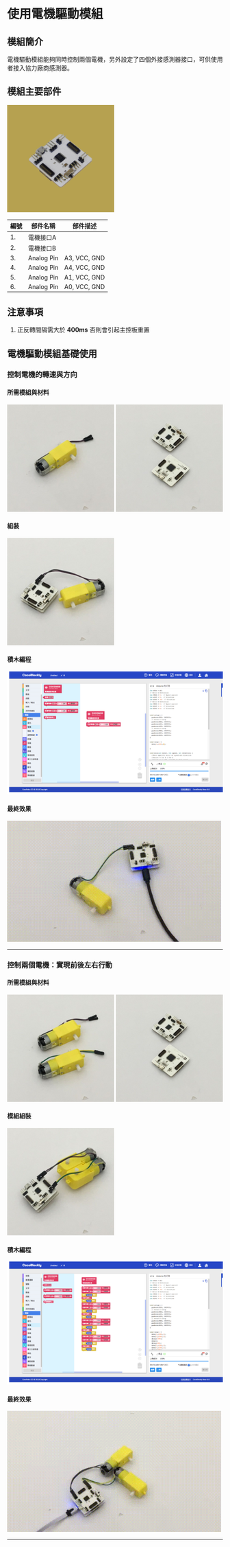 # 使用電機驅動模組

## 模組簡介

電機驅動模組能夠同時控制兩個電機，另外設定了四個外接感測器接口，可供使用者接入協力廠商感測器。



## 模組主要部件

<img src="/media/cocomod/modPic_0014_Layer 8 copy.jpg" width="250"/>

|編號 |部件名稱 | 部件描述  |
|-  |-  |-  |
|1. |電機接口A  | |
|2. |電機接口B  | |
|3. |Analog Pin |A3, VCC, GND |
|4. |Analog Pin |A4, VCC, GND |
|5. |Analog Pin |A1, VCC, GND |
|6. |Analog Pin |A0, VCC, GND |

## 注意事項

1. 正反轉間隔需大於 **400ms** 否則會引起主控板重置

## 電機驅動模組基礎使用

### 控制電機的轉速與方向

#### 所需模組與材料

<img src="../media/motor__single.jpeg" width="250"/>
<img src="../media/motorDriver__main--split-1.jpeg" width="250"/>

#### 組裝

<img src="../media/motorDriver__mainAndMotor--assemble-1.jpeg" width="250"/>


#### 積木編程

![env__main--blockly](../media/motorDriver__main--blockly-1.jpeg)


#### 最終效果

<img src="../media/motorDriver__sample-1.gif" width="500"/>


---

### 控制兩個電機：實現前後左右行動

#### 所需模組與材料

<img src="../media/motor__double.jpeg" width="250"/>
<img src="../media/motorDriver__main--split-1.jpeg" width="250"/>

#### 模組組裝

<img src="../media/motorDriver__mainAndMotor--assemble-2.jpeg" width="250"/>

#### 積木編程

![env__main--blockly](../media/motorDriver__main--blockly-2.jpeg)


#### 最終效果

<img src="../media/motorDriver__sample-2.gif" width="500"/>


---
